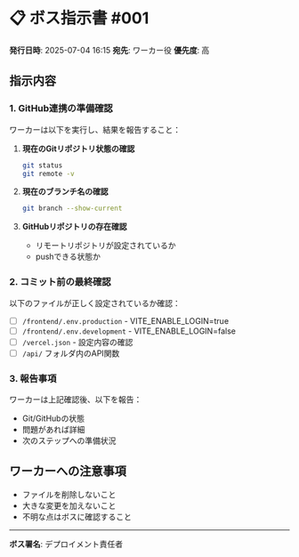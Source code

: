 # 📋 ボス指示書 #001

**発行日時**: 2025-07-04 16:15
**宛先**: ワーカー役
**優先度**: 高

## 指示内容

### 1. GitHub連携の準備確認

ワーカーは以下を実行し、結果を報告すること：

1. **現在のGitリポジトリ状態の確認**
   ```bash
   git status
   git remote -v
   ```
   
2. **現在のブランチ名の確認**
   ```bash
   git branch --show-current
   ```

3. **GitHubリポジトリの存在確認**
   - リモートリポジトリが設定されているか
   - pushできる状態か

### 2. コミット前の最終確認

以下のファイルが正しく設定されているか確認：

- [ ] `/frontend/.env.production` - VITE_ENABLE_LOGIN=true
- [ ] `/frontend/.env.development` - VITE_ENABLE_LOGIN=false
- [ ] `/vercel.json` - 設定内容の確認
- [ ] `/api/` フォルダ内のAPI関数

### 3. 報告事項

ワーカーは上記確認後、以下を報告：
- Git/GitHubの状態
- 問題があれば詳細
- 次のステップへの準備状況

## ワーカーへの注意事項

- ファイルを削除しないこと
- 大きな変更を加えないこと
- 不明な点はボスに確認すること

---
**ボス署名**: デプロイメント責任者